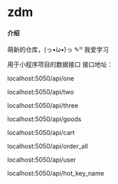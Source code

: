 # zdm

#### 介绍

萌新的仓库，(っ•̀ω•́)っ ✎⁾⁾ 我爱学习

用于小程序项目的数据接口
接口地址：

<!-- 一级目录 -->

localhost:5050/api/one

<!-- 二级目录 -->

localhost:5050/api/two

<!-- 三级目录 -->

localhost:5050/api/three

<!-- 商品数据 -->

localhost:5050/api/goods

<!-- 购物车 -->

localhost:5050/api/cart

<!-- 全部订单 -->

localhost:5050/api/order_all

<!-- 用户 -->

localhost:5050/api/user

<!-- 搜索页面的热点词汇 -->

localhost:5050/api/hot_key_name
